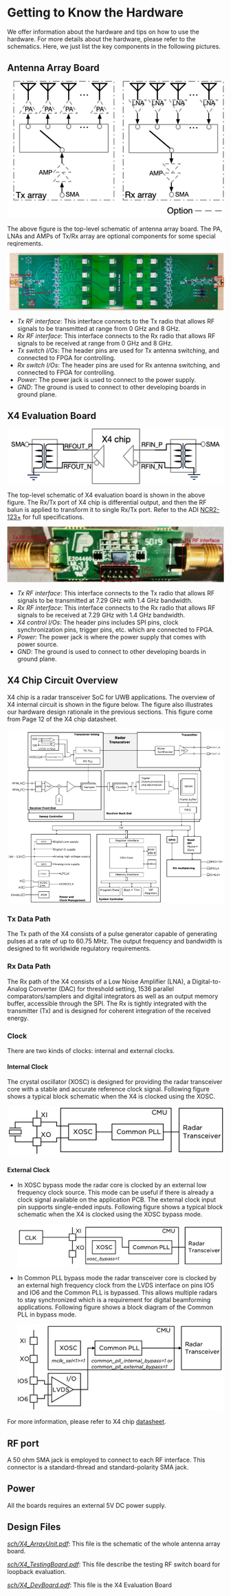 # Getting to Know the Hardware

We offer information about the hardware and tips on how to use the hardware. For more details about the hardware, please refer to the schematics. Here, we just list the key components in the following pictures.

## Antenna Array Board

![Aaron Swartz](https://raw.githubusercontent.com/DeepWiSe888/Octopus/main/image/array_block.png)

The above figure is the top-level schematic of antenna array board. The PA, LNAs and AMPs of Tx/Rx array are optional components for some special reqirements. 



![Aaron Swartz](https://raw.githubusercontent.com/DeepWiSe888/Octopus/main/image/array_board.png)

- *Tx RF interface*: This interface connects to the Tx radio that allows RF signals to be transmitted at range from 0 GHz and 8 GHz. 
- *Rx RF interface*: This interface connects to the Rx radio that allows RF signals to be received at range from 0 GHz and 8 GHz. 
- *Tx switch I/Os*: The header pins are used for Tx antenna switching, and connected to FPGA for controlling. 
- *Rx switch I/Os*: The header pins are used for Rx antenna switching, and connected to FPGA for controlling. 
- *Power*: The power jack is used to connect to the power supply.
- *GND*: The ground is used to connect to other developing boards in ground plane.

## X4 Evaluation Board

![Aaron Swartz](https://raw.githubusercontent.com/DeepWiSe888/Octopus/main/image/x4_eval_block.png)

The top-level schematic of X4 evaluation board is shown in the above figure. The Rx/Tx port of X4 chip is differential output, and then the RF balun is applied to transform it to single Rx/Tx port.  Refer to the ADI [NCR2-123+](https://www.minicircuits.com/pdfs/NCR2-123+.pdf) for full specifications.



![Aaron Swartz](https://raw.githubusercontent.com/DeepWiSe888/Octopus/main/image/x4_board.png)

- *Tx RF interface*: This interface connects to the Tx radio that allows RF signals to be transmitted at 7.29 GHz with 1.4 GHz bandwidth.
- *Rx RF interface*: This interface connects to the Rx radio that allows RF signals to be received at 7.29 GHz with 1.4 GHz bandwidth.
- *X4 control I/Os*: The header pins includes SPI pins, clock synchronization pins, trigger pins, etc. which are connected to FPGA.
- *Power*: The power jack is where the power supply that comes with power source.
- *GND*: The ground is used to connect to other developing boards in ground plane.

## X4 Chip Circuit Overview

X4 chip is a radar transceiver SoC for UWB applications.  The overview of X4 internal circuit is shown in the figure below. The figure also illustrates our hardware design rationale in the previous sections. This figure come from Page 12 of the X4 chip datasheet.

![Aaron Swartz](https://raw.githubusercontent.com/DeepWiSe888/Octopus/main/image/x4_circuit.jpg)



### Tx Data Path

The Tx path of the X4 consists of a pulse generator capable of generating pulses at a rate of up to 60.75 MHz. The output frequency and bandwidth is designed to fit worldwide regulatory requirements.

### Rx Data Path

The Rx path of the X4 consists of a Low Noise Amplifier (LNA), a Digital-to-Analog Converter (DAC) for threshold setting, 1536 parallel comparators/samplers and digital integrators as well as an output memory buffer, accessible through the SPI. The Rx is tightly integrated with the transmitter (Tx) and is designed for coherent integration of the received energy.

### Clock

There are two kinds of clocks: internal and external clocks. 

#### Internal Clock

The crystal oscillator (XOSC) is designed for providing the radar transceiver core with a stable and accurate reference clock signal.  Following figure shows a typical block schematic when the X4 is clocked using the XOSC.

![Aaron Swartz](https://raw.githubusercontent.com/DeepWiSe888/Octopus/main/image/x4_interClock.jpg)

#### External Clock

- In XOSC bypass mode the radar core is clocked by an external low frequency clock source. This mode can be useful if there is already a clock signal available on the application PCB. The external clock input pin supports single-ended inputs. Following figure shows a typical block schematic when the X4 is clocked using the XOSC bypass mode.

  ![Aaron Swartz](https://raw.githubusercontent.com/DeepWiSe888/Octopus/main/image/x4_exClock1.jpg)

- In Common PLL bypass mode the radar transceiver core is clocked by an external high frequency clock from the LVDS interface on pins IO5 and IO6 and the Common PLL is bypassed. This allows multiple radars to stay synchronized which is a requirement for digital beamforming applications. Following figure shows a block diagram of the Common PLL in bypass mode.

  ![Aaron Swartz](https://raw.githubusercontent.com/DeepWiSe888/Octopus/main/image/x4_exClock2.jpg)

For more information, please refer to X4 chip [datasheet](https://www.radartutorial.eu/19.kartei/13.labs/pubs/x4_datasheet_revE_restricted.pdf).

## RF port

A 50 ohm SMA jack is employed to connect to each RF interface. This connector is a standard-thread and standard-polarity SMA jack.  

## Power

All the boards requires an external 5V DC power supply. 

## Design Files

[*sch/X4_ArrayUnit.pdf*](https://github.com/DeepWiSe888/Octopus/blob/main/hardware/sch/X4_ArrayUnit.pdf): This  file is the schematic of the whole antenna array board.

[*sch/X4_TestingBoard.pdf*](https://github.com/DeepWiSe888/Octopus/blob/main/hardware/sch/X4_TestingBoard.pdf): This file describe the testing RF switch board for loopback evaluation.

[*sch/X4_DevBoard.pdf*](https://github.com/DeepWiSe888/Octopus/blob/main/hardware/sch/X4_DevBoard.pdf): This file is the X4 Evaluation Board
